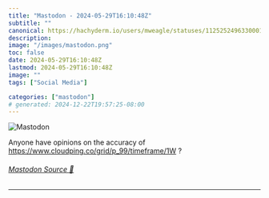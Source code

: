 ```yaml
---
title: "Mastodon - 2024-05-29T16:10:48Z"
subtitle: ""
canonical: https://hachyderm.io/users/mweagle/statuses/112525249633000145
description:
image: "/images/mastodon.png"
toc: false
date: 2024-05-29T16:10:48Z
lastmod: 2024-05-29T16:10:48Z
image: ""
tags: ["Social Media"]

categories: ["mastodon"]
# generated: 2024-12-22T19:57:25-08:00
---
```

![Mastodon](/images/mastodon.png)

<p>Anyone have opinions on the accuracy of <a href="https://www.cloudping.co/grid/p_99/timeframe/1W" target="_blank" rel="nofollow noopener noreferrer" translate="no"><span class="invisible">https://www.</span><span class="ellipsis">cloudping.co/grid/p_99/timefra</span><span class="invisible">me/1W</span></a> ?</p>


###### [Mastodon Source 🐘](https://hachyderm.io/@mweagle/112525249633000145)

___
